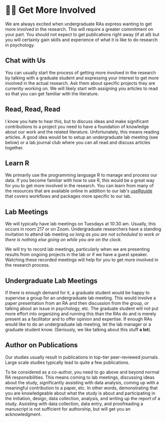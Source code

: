 # 🧑🔬 Get More Involved

We are always excited when undergraduate RAs express wanting to get more involved in the research. This will require a greater commitment on your part. You should not expect to get publications right away (if at all) but you will certainly gain skills and experience of what it is like to do research in psychology.

## Chat with Us

You can usually start the process of getting more involved in the research by talking with a graduate student and expressing your interest to get more involved in the actual research. Ask them about specific projects they are currently working on. We will likely start with assigning you articles to read so that you can get familiar with the literature.

## Read, Read, Read

I know you hate to hear this, but to discuss ideas and make significant contributions to a project you need to have a foundation of knowledge about our work and the related literature. Unfortunately, this means reading articles. A good idea would be to setup an undergraduate lab meeting (see below) or a lab journal club where you can all read and discuss articles together.&#x20;

## Learn R

We primarily use the programming language R to manage and process our data. If you become familiar with how to use R, this would be a great way for you to get more involved in the research. You can learn from many of the resources that are available online in addition to our lab's [useRguide](https://englelab.gatech.edu/useRguide/) that covers workflows and packages more specific to our lab.

## Lab Meetings

We will typically have lab meetings on Tuesdays at 10:30 am. Usually, this occurs in room 217 or on Zoom. Undergraduate researchers have a standing invitation to attend lab meeting _so long as you are not scheduled to work or there is nothing else going on while you are on the clock._

We will try to record lab meetings, particularly when we are presenting results from ongoing projects in the lab or if we have a guest speaker. Watching these recorded meetings will help for you to get more involved in the research process.

## Undergraduate Lab Meetings

If there is enough demand for it, a graduate student would be happy to supervise a group for an undergraduate lab meeting. This would involve a paper presentation from an RA and then discussion from the group, or talking about an issue in psychology, etc. The graduate student will not put more effort into organizing and running this than the RAs do and is merely present as a facilitator and to offer opinion and expertise. If enough RAs would like to do an undergraduate lab meeting, let the lab manager or a graduate student know. (Seriously, we like talking about this stuff **a lot**).

## Author on Publications

Our studies usually result in publications in top-tier peer-reviewed journals. Large scale studies typically lead to quite a few publications.&#x20;

To be considered as a co-author, you need to go above and beyond normal RA responsibilities. This means coming to lab meetings, discussing ideas about the study, significantly assisting with data analysis, coming up with a meaningful contribution to a paper, etc. In other words, demonstrating that you are knowledgeable about what the study is about and participating in the initiation, design, data collection, analysis, and writing up the report of a study. Assisting with data collection, data entry, and proofreading a manuscript is not sufficient for authorship, but will get you an acknowledgment.
